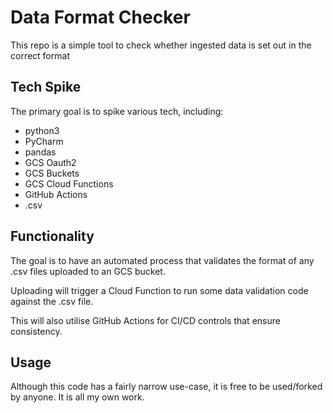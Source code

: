 # Data Format Checker

This repo is a simple tool to check whether ingested data is set out in the correct format

## Tech Spike

The primary goal is to spike various tech, including:
- python3
- PyCharm
- pandas 
- GCS Oauth2
- GCS Buckets
- GCS Cloud Functions
- GitHub Actions
-  .csv

## Functionality

The goal is to have an automated process that validates the format of any .csv files uploaded to an GCS bucket. 

Uploading will trigger a Cloud Function to run some data validation code against the .csv file. 

This will also utilise GitHub Actions for CI/CD controls that ensure consistency.

## Usage

Although this code has a fairly narrow use-case, it is free to be used/forked by anyone. It is all my own work. 

